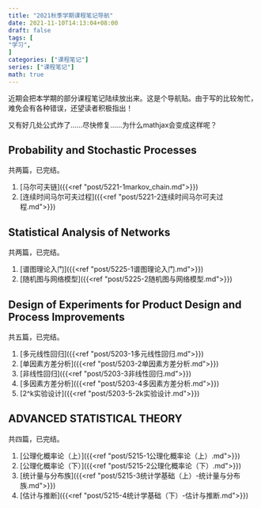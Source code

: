 ```yaml
---
title: "2021秋季学期课程笔记导航"
date: 2021-11-10T14:13:04+08:00
draft: false
tags: [
"学习",
]
categories: ["课程笔记"]
series: ["课程笔记"]
math: true
---
```


近期会把本学期的部分课程笔记陆续放出来。这是个导航贴。由于写的比较匆忙，难免会有各种错误，还望读者积极指出！

又有好几处公式炸了……尽快修复……为什么mathjax会变成这样呢？

<!--more-->

## Probability and Stochastic Processes

共两篇，已完结。

1. [马尔可夫链]({{<ref "post/5221-1markov_chain.md">}})
2. [连续时间马尔可夫过程]({{<ref "post/5221-2连续时间马尔可夫过程.md">}})

## Statistical Analysis of Networks

共两篇，已完结。

1. [谱图理论入门]({{<ref "post/5225-1谱图理论入门.md">}})
2. [随机图与网络模型]({{<ref "post/5225-2随机图与网络模型.md">}})

## Design of Experiments for Product Design and Process Improvements

共五篇，已完结。

1. [多元线性回归]({{<ref "post/5203-1多元线性回归.md">}})
2. [单因素方差分析]({{<ref "post/5203-2单因素方差分析.md">}})
3. [非线性回归]({{<ref "post/5203-3非线性回归.md">}})
4. [多因素方差分析]({{<ref "post/5203-4多因素方差分析.md">}})
4. [2^k实验设计]({{<ref "post/5203-5-2k实验设计.md">}})

## ADVANCED STATISTICAL THEORY

共四篇，已完结。

1. [公理化概率论（上）]({{<ref "post/5215-1公理化概率论（上）.md">}})
2. [公理化概率论（下）]({{<ref "post/5215-2公理化概率论（下）.md">}})
3. [统计量与分布族]({{<ref "post/5215-3统计学基础（上）-统计量与分布族.md">}})
4. [估计与推断]({{<ref "post/5215-4统计学基础（下）-估计与推断.md">}})

